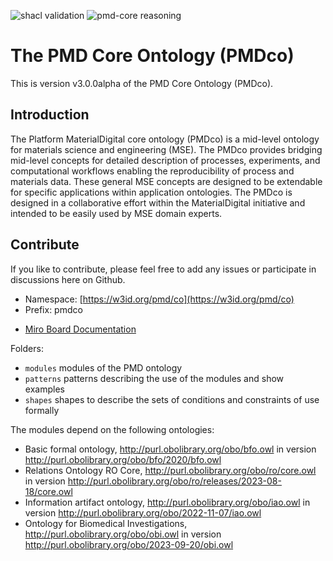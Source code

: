 ![shacl validation](https://github.com/materialdigital/core-ontology/actions/workflows/shacl.yaml/badge.svg?branch=develop-3.0.0)
![pmd-core reasoning](https://github.com/materialdigital/core-ontology/actions/workflows/reasoning.yaml/badge.svg?branch=develop-3.0.0)

# The PMD Core Ontology (PMDco) 

This is version v3.0.0alpha of the PMD Core Ontology (PMDco). 

## Introduction

The Platform MaterialDigital core ontology (PMDco) is a mid-level ontology for materials science and engineering (MSE). The PMDco provides bridging mid-level concepts for detailed description of processes, experiments, and computational workflows enabling the reproducibility of process and materials data. These general MSE concepts are designed to be extendable for specific applications within application ontologies. The PMDco is designed in a collaborative effort within the MaterialDigital initiative and intended to be easily used by MSE domain experts.

## Contribute
If you like to contribute, please feel free to add any issues or participate in discussions here on Github.

- Namespace: [https://w3id.org/pmd/co](https://w3id.org/pmd/co)
- Prefix: pmdco
<!---
- [OWL Documentation in HTML](https://w3id.org/pmd/co)
--->
- [Miro Board Documentation](https://miro.com/app/board/uXjVNOTPrFo=/)

Folders: 
 - ```modules```    modules of the PMD ontology
 - ```patterns```    patterns describing the use of the modules and show examples
 - ```shapes```    shapes to describe the sets of conditions and constraints of use formally

The modules depend on the following ontologies:
- Basic formal ontology, http://purl.obolibrary.org/obo/bfo.owl in version http://purl.obolibrary.org/obo/bfo/2020/bfo.owl 
- Relations Ontology RO Core,  http://purl.obolibrary.org/obo/ro/core.owl in version http://purl.obolibrary.org/obo/ro/releases/2023-08-18/core.owl 
- Information artifact ontology, http://purl.obolibrary.org/obo/iao.owl in version http://purl.obolibrary.org/obo/2022-11-07/iao.owl 
- Ontology for Biomedical Investigations, http://purl.obolibrary.org/obo/obi.owl in version http://purl.obolibrary.org/obo/2023-09-20/obi.owl
